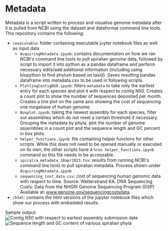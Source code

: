 # Metadata
Metadata is a script written to process and visualise genome metadata after it is pulled from NCBI using the dataset and dataformat command line tools. This repository contains the following: 

* ```/executable```: folder containing executable juyter notebook files as well as input data
   * ```AcquiringMetadata.ipynb```: contains documentation on how we ran NCBI's command line tools to pull spiralian genome data, followed by script to import it into python as a pandas dataframe and perform necessary edits/add additional information (including using biopython to find phylum based on taxid). Saves resulting pandas dataframe into metadata.csv to be used in following scripts. 
   * ```PlottingContigN50.ipynb```: filters ```metadata``` to take only the earliest entry for each species and plot it with respect to contig N50. Creates a count plot to show the number of sequences deposited per month. Creates a line plot on the same axis showing the cost of sequencing one megabase of human genome. 
   * ```Boxplot.ipynb```: taking the newest assembly for each species, filter out assemblies which do not meet a certain threshold if necessary. Grouping the metadata by phyla, plot the number of genome assemblies in a count plot and the sequence length and GC percent in box plots. 
   * ```helper_functions.ipynb```: file containing helper functons for other scripts. While this does not need to be opened manually or executed on its own, the other scripts have a ```%run helper_functions.ipynb``` command so this file needs to be accessable. 
   * ```spiralia_metadata_18apr2023.tsv```: results from running NCBI's command line tools to pull spiralian metadata. Process shown under ```AcquiringMetadata.ipynb```
   * ```sequencing_cost_data.csv```: cost of sequencing human genomic data with respect to time. Source: Wetterstrand KA. DNA Sequencing Costs: Data from the NHGRI Genome Sequencing Program (GSP) Available at: www.genome.gov/sequencingcostsdata. 
* ```/html```: contains the html versions of the jupyter notebook files which show our process with embedded results. 

Sample output: 
![Contig N50 with respect to earliest assembly submission date](samples/Contig_n50_time.png)
![Sequence length and GC content of various spiralian phyla](samples/Phylum_counts.png)
